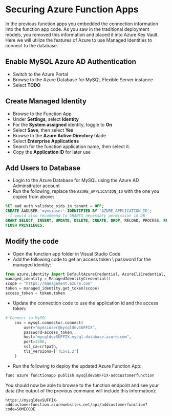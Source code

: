 # Securing Azure Function Apps

In the previous function apps you embedded the connection information into the function app code.  As you saw in the traditional deployment models, you removed this information and placed it into Azure Key Vault.  Here we will utilize the features of Azure to use Managed Identities to connect to the database.

## Enable MySQL Azure AD Authentication

- Switch to the Azure Portal
- Browse to the Azure Database for MySQL Flexible Server instance
- Select **TODO**

## Create Managed Identity

- Browse to the Function App
- Under **Settings**, select **Identity**
- For the **System assigned** identity, toggle to **On**
- Select **Save**, then select **Yes**
- Browse to the **Azure Active Directory** blade
- Select **Enterprise Applications**
- Search for the function application name, then select it.
- Copy the **Application ID** for later use

## Add Users to Database

- Login to the Azure Database for MySQL using the Azure AD Adminsitrator account
- Run the following, replace the `AZURE_APPLICATION_ID` with the one you copied from above:

```sql
SET aad_auth_validate_oids_in_tenant = OFF;
CREATE AADUSER 'mymsiuser' IDENTIFIED BY 'AZURE_APPLICATION_ID';
--I would also recommend to GRANTS necessary permission in DB
GRANT SELECT, INSERT, UPDATE, DELETE, CREATE, DROP, RELOAD, PROCESS, REFERENCES, INDEX, ALTER, SHOW DATABASES, CREATE TEMPORARY TABLES, LOCK TABLES, EXECUTE, REPLICATION SLAVE, REPLICATION CLIENT, CREATE VIEW, SHOW VIEW, CREATE ROUTINE, ALTER ROUTINE, CREATE USER, EVENT, TRIGGER ON *.* TO 'myuser'@'%' WITH GRANT OPTION;
FLUSH PRIVILEGES;
```

## Modify the code

- Open the function app folder in Visual Studio Code
- Add the following code to get an access token \ password for the managed identity:

```python
from azure.identity import DefaultAzureCredential, AzureCliCredential, ChainedTokenCredential, ManagedIdentityCredential
managed_identity = ManagedIdentityCredential()
scope = "https://management.azure.com"
token = managed_identity.get_token(scope)
access_token = token.token
```

- Update the connection code to use the application id and the access token:

```python
# Connect to MySQL
    cnx = mysql.connector.connect(
        user="mymsiuser@mysqldevSUFFIX", 
        password=access_token, 
        host="mysqldevSUFFIX.mysql.database.azure.com", 
        port=3306,
        ssl_ca=crtpath,
        tls_versions=['TLSv1.2']
    )
```

- Run the following to deploy the updated Azure Function App:

```powershell
func azure functionapp publish mysqldevSUFFIX-addcustomerfunction
```

You should now be able to browse to the function endpoint and see your data (the output of the previous command will include this information):

```text
https://mysqldevSUFFIX-addcustomerfunction.azurewebsites.net/api/addcustomerfunction?code=SOMECODE
```